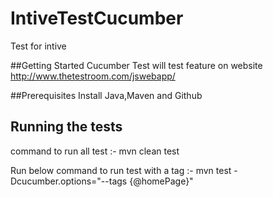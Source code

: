# IntiveTestCucumber
Test for intive

##Getting Started
Cucumber Test will test feature on website http://www.thetestroom.com/jswebapp/

##Prerequisites
Install Java,Maven and Github

## Running the tests
command to run all test :- mvn clean test

Run below command to run test with a tag :- mvn test -Dcucumber.options="--tags {@homePage}"
